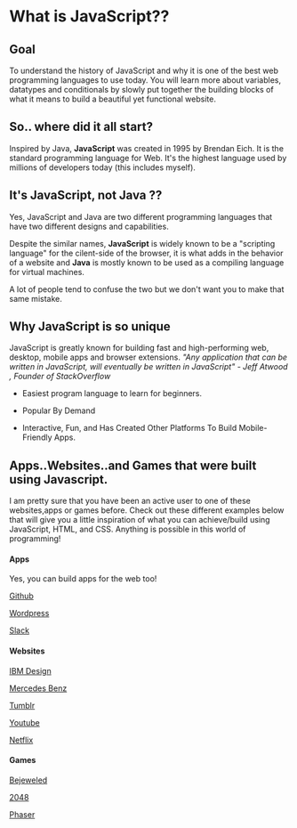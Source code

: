# What is JavaScript?? 

## Goal

To understand the history of JavaScript and why it is one of the best web programming languages to use today. You will learn more about variables, datatypes and conditionals by slowly put together the building blocks of what it means to build a beautiful yet functional website.

## So.. where did it all start?  
Inspired by Java, **JavaScript** was created in 1995 by Brendan Eich. It is the standard programming language for Web. It's the highest language used by millions of developers today (this includes myself). 


## It's JavaScript, not Java ?? 

Yes, JavaScript and Java are two different programming languages that have two different designs and capabilities. 

Despite the similar names,  **JavaScript** is widely known to be a "scripting language" for the cilent-side of the browser, it is what adds in the behavior of a website and **Java** is mostly known to be used as a compiling language for virtual machines. 

A lot of people tend to confuse the two but we don't want you to make that same mistake. 


## Why JavaScript is so unique 

JavaScript is greatly known for building fast and high-performing web, desktop, mobile apps and browser extensions. *"Any application that can be written in JavaScript, will eventually be written in JavaScript" - Jeff Atwood , Founder of StackOverflow*

* Easiest program language to learn for beginners. 

* Popular By Demand

* Interactive, Fun, and Has Created Other Platforms To Build Mobile-Friendly Apps. 


## Apps..Websites..and Games that were built using Javascript. 

I am pretty sure that you have been an active user to one of these websites,apps or games before. Check out these different examples below that will give you a little inspiration of what you can achieve/build using JavaScript, HTML, and CSS. Anything is possible in this world of programming! 


#### Apps 
Yes, you can build apps for the web too! 

[Github](https://github.com/)

[Wordpress](https://wordpress.com/)

[Slack](https://slack.com/)

#### Websites 

[IBM Design](https://www.ibm.com/design/)

[Mercedes Benz](https://www.awwwards.com/sites/mercedes-benz-eqc)

[Tumblr](https://www.tumblr.com/)

[Youtube](https://www.youtube.com/)

[Netflix](https://netflix.com/)


#### Games 

[Bejeweled](https://itunes.apple.com/us/app/bejeweled-classic/id479536744?mt=8)

[2048](http://gabrielecirulli.github.io/2048/)

[Phaser](https://phaser.io/)


